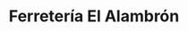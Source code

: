 ---
title: "Ferretería El Alambrón"
url: /ciudad-de-guatemala/ferreteria-el-alambron/
shop: Eisenwaren
---